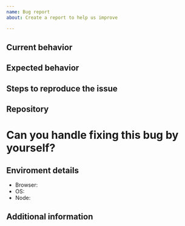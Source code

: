 ```yaml
---
name: Bug report
about: Create a report to help us improve

---
```


## Current behavior
<!--  Describe the current behavior pointing exactly why it's not working as intended. -->

## Expected behavior
<!-- Describe what the desired behavior should be. -->

## Steps to reproduce the issue
<!--
Please provide the steps to reproduce and if possible a *MINIMAL DEMO* of the problem via
https://stackblitz.com or with a screenshot if it's more accurate.
 -->

## Repository
<!-- If possible, share a repository link where this problem occurs -->

# Can you handle fixing this bug by yourself?
<!-- 
If you can handle fixing this bug by yourself and later propose a Pull Request with the solution please answer YES. otehrwise answer NO.
-->

## Enviroment details
<!-- Please provide all the information required below. -->
- Browser: <!-- Your browser, version -->
- OS: <!-- Your operating system, version -->
- Node: <!-- Version of Node JS used to run the project -->

## Additional information
<!-- If you think that any additional information would be useful please provide them here. -->
